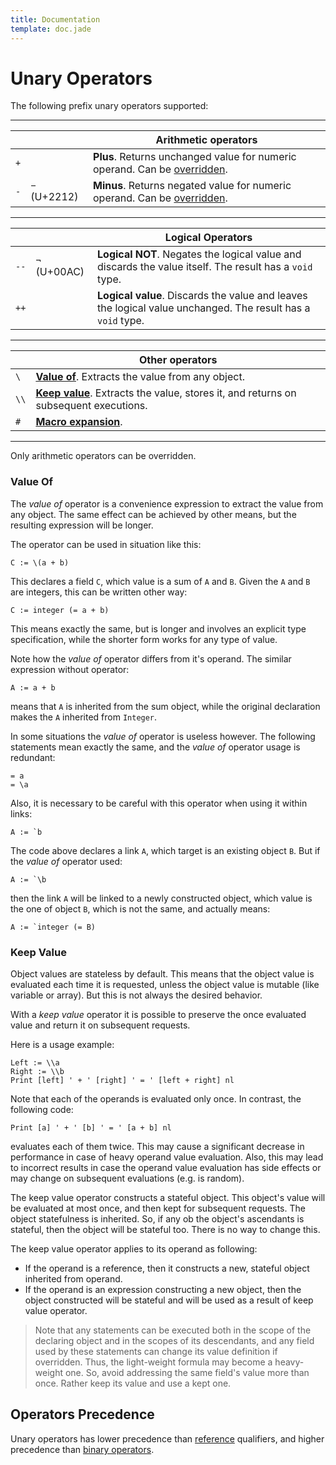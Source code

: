 ```yaml
---
title: Documentation
template: doc.jade
---
```


Unary Operators
===============
<!--
Copyright (C) 2010-2013 Ruslan Lopatin.
Permission is granted to copy, distribute and/or modify this document
under the terms of the GNU Free Documentation License, Version 1.3
or any later version published by the Free Software Foundation;
with no Invariant Sections, no Front-Cover Texts, and no Back-Cover Texts.
A copy of the license is included in the section entitled "GNU
Free Documentation License".
-->

The following prefix unary operators supported:

---------------------

|      |              | Arithmetic operators
|------|--------------|----------------------
| `+`  |              | **Plus**. Returns unchanged value for numeric operand. Can be [overridden][].
| `-`  | `−` (U+2212) | **Minus**. Returns negated value for numeric operand. Can be [overridden][].

---------------------

|      |              | Logical Operators
|------|--------------|----------------------
| `--` | `¬` (U+00AC) | **Logical NOT**. Negates the logical value and discards the value itself. The result has a `void` type.
| `++` |              | **Logical value**. Discards the value and leaves the logical value unchanged. The result has a `void` type.

---------------------

|      | Other operators
|------|-----------------
| `\`  | **[Value of][]**. Extracts the value from any object.
| `\\` | **[Keep value][]**. Extracts the value, stores it, and returns on subsequent executions.
| `#`  | **[Macro expansion][]**.

[overridden]:      ../phrases/operators.html#unary_operators
[Value of]:        #valuje_of
[Keep value]:      #keep_value
[Macro expansion]: ../core/macros.html#macro_expansion

---------------------

Only arithmetic operators can be overridden.


### Value Of ###

The _value of_ operator is a convenience expression to extract the value from
any object. The same effect can be achieved by other means, but the resulting
expression will be longer.

The operator can be used in situation like this:
```o42a
C := \(a + b)
```

This declares a field `C`, which value is a sum of `A` and `B`.
Given the `A` and `B` are integers, this can be written other way:
```o42a
C := integer (= a + b)
```

This means exactly the same, but is longer and involves an explicit type
specification, while the shorter form works for any type of value.

Note how the _value of_ operator differs from it's operand. The similar
expression without operator:
```o42a
A := a + b
```

means that `A` is inherited from the sum object, while the original declaration
makes the `A` inherited from `Integer`.

In some situations the _value of_ operator is useless however. The following
statements mean exactly the same, and the _value of_ operator usage is
redundant:
```o42a
= a
= \a
```

Also, it is necessary to be careful with this operator when using it within
links:
```o42a
A := `b
```

The code above declares a link `A`, which target is an existing object `B`.
But if the _value of_ operator used:
```o42a
A := `\b
```

then the link `A` will be linked to a newly constructed object, which value is
the one of object `B`, which is not the same, and actually means:
```o42a
A := `integer (= B)
```

### Keep Value ###

Object values are stateless by default. This means that the object value is
evaluated each time it is requested, unless the object value is mutable (like
variable or array). But this is not always the desired behavior.

With a _keep value_ operator it is possible to preserve the once evaluated value
and return it on subsequent requests.

Here is a usage example:
```o42a
Left := \\a
Right := \\b
Print [left] ' + ' [right] ' = ' [left + right] nl
```

Note that each of the operands is evaluated only once. In contrast, the
following code:
```o42a
Print [a] ' + ' [b] ' = ' [a + b] nl
```

evaluates each of them twice. This may cause a significant decrease in
performance in case of heavy operand value evaluation. Also, this may lead to
incorrect results in case the operand value evaluation has side effects or may
change on subsequent evaluations (e.g. is random).

The keep value operator constructs a stateful object. This object's value will
be evaluated at most once, and then kept for subsequent requests. The object
statefulness is inherited. So, if any ob the object's ascendants is stateful,
then the object will be stateful too. There is no way to change this.

The keep value operator applies to its operand as following:

- If the operand is a reference, then it constructs a new, stateful object
  inherited from operand.
- If the operand is an expression constructing a new object, then the object
  constructed will be stateful and will be used as a result of keep value
  operator.

> Note that any statements can be executed both in the scope of the declaring
> object and in the scopes of its descendants, and any field used by these
> statements can change its value definition if overridden. Thus, the
> light-weight formula may become a heavy-weight one. So, avoid addressing the
> same field's value more than once. Rather keep its value and use a kept one.


Operators Precedence
--------------------

Unary operators has lower precedence than [reference](references.html)
qualifiers, and higher precedence than [binary operators](binary.html).
